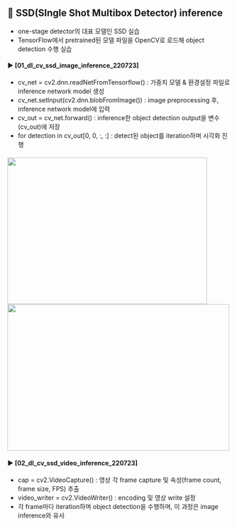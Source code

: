 ####
## 📌 SSD(SIngle Shot Multibox Detector) inference
- one-stage detector의 대표 모델인 SSD 실습   
- TensorFlow에서 pretrained된 모델 파일을 OpenCV로 로드해 object detection 수행 실습 
####
#### ► [01_dl_cv_ssd_image_inference_220723]  
- cv_net = cv2.dnn.readNetFromTensorflow() : 가중치 모델 & 환경설정 파일로 inference network model 생성  
- cv_net.setInput(cv2.dnn.blobFromImage()) : image preprocessing 후, inference network model에 입력  
- cv_out = cv_net.forward() : inference한 object detection output을 변수(cv_out)에 저장  
- for detection in cv_out[0, 0, :, :] : detect된 object를 iteration하며 시각화 진행  
####
<img src="https://user-images.githubusercontent.com/109773795/180645517-0839caa9-7ac8-42a1-bed8-9cba8adc20d3.png" width="450" height="330"/><img src="https://user-images.githubusercontent.com/109773795/180645525-20880aa5-2045-411e-b314-9a31ab28c97f.png" width="500" height="330"/>

####
#### ► [02_dl_cv_ssd_video_inference_220723]    
- cap = cv2.VideoCapture() : 영상 각 frame capture 및 속성(frame count, frame size, FPS) 추출  
- video_writer = cv2.VideoWriter() : encoding 및 영상 write 설정  
- 각 frame마다 iteration하며 object detection을 수행하며, 이 과정은 image inference와 유사  
####
